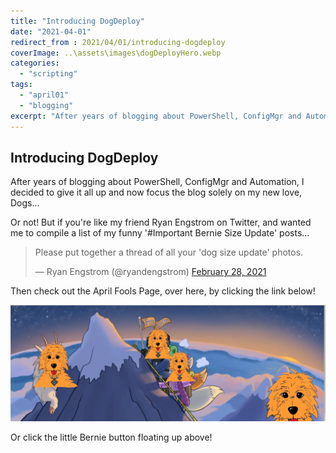 ```yaml
---
title: "Introducing DogDeploy"
date: "2021-04-01"
redirect_from : 2021/04/01/introducing-dogdeploy
coverImage: ..\assets\images\dogDeployHero.webp
categories: 
  - "scripting"
tags: 
  - "april01"
  - "blogging"  
excerpt: "After years of blogging about PowerShell, ConfigMgr and Automation, I decided to give it all up and now focus the blog solely on my new love, Dogs."
---
```

## Introducing DogDeploy

After years of blogging about PowerShell, ConfigMgr and Automation, I decided to give it all up and now focus the blog solely on my new love, Dogs...

Or not!  But if you're like my friend Ryan Engstrom on Twitter, and wanted me to compile a list of my funny '#Important Bernie Size Update' posts...

<blockquote class="twitter-tweet"><p lang="en" dir="ltr">Please put together a thread of all your &#39;dog size update&#39; photos.</p>&mdash; Ryan Engstrom (@ryandengstrom) <a href="https://twitter.com/ryandengstrom/status/1366128830419783682?ref_src=twsrc%5Etfw">February 28, 2021</a></blockquote> <script async src="https://platform.twitter.com/widgets.js" charset="utf-8"></script>

Then check out the April Fools Page, over here, by clicking the link below!  

[![Header for this post, which is the normal FoxDeploy logo but with a shaggy dog in place of foxes'](..\assets\images\dogDeployHero.webp)](/dogDeploy)

Or click the little Bernie button floating up above!

